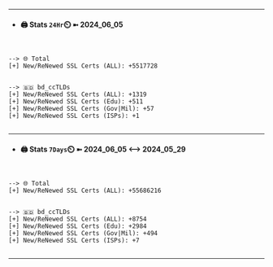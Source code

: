 

---
- #### 🖨️ **Stats** `24Hr`⏲️ ➼ 2024_06_05
```console


--> 🌐 Total
[+] New/ReNewed SSL Certs (ALL): +5517728


--> 🇧🇩 bd_ccTLDs
[+] New/ReNewed SSL Certs (ALL): +1319
[+] New/ReNewed SSL Certs (Edu): +511
[+] New/ReNewed SSL Certs (Gov|Mil): +57
[+] New/ReNewed SSL Certs (ISPs): +1


```

---
- #### 🖨️ **Stats** `7Days`⏲️ ➼ 2024_06_05 <--> 2024_05_29
```console


--> 🌐 Total
[+] New/ReNewed SSL Certs (ALL): +55686216


--> 🇧🇩 bd_ccTLDs
[+] New/ReNewed SSL Certs (ALL): +8754
[+] New/ReNewed SSL Certs (Edu): +2984
[+] New/ReNewed SSL Certs (Gov|Mil): +494
[+] New/ReNewed SSL Certs (ISPs): +7


```

---

